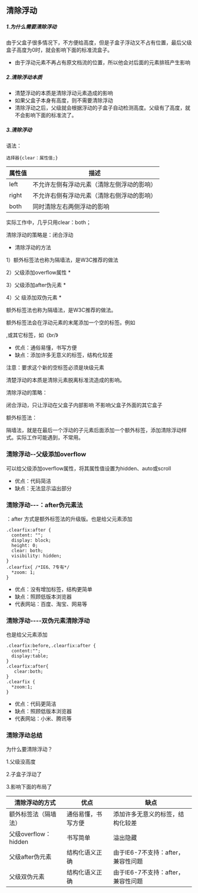## 清除浮动

##### 1.为什么需要清除浮动

由于父盒子很多情况下，不方便给高度，但是子盒子浮动又不占有位置，最后父级盒子高度为0时，就会影响下面的标准流盒子。

- 由于浮动元素不再占有原文档流的位置，所以他会对后面的元素排班产生影响

##### 2.清除浮动本质

- 清楚浮动的本质是清除浮动元素造成的影响
- 如果父盒子本身有高度，则不需要清除浮动
- 清除浮动之后，父级就会根据浮动的子盒子自动检测高度。父级有了高度，就不会影响下面的标准流了。

##### 3.清除浮动

语法：

```
选择器{clear：属性值;}
```

| 属性值 | 描述                                       |
| ------ | ------------------------------------------ |
| left   | 不允许左侧有浮动元素（清除左侧浮动的影响） |
| right  | 不允许右侧有浮动元素（清除右侧浮动的影响） |
| both   | 同时清除左右两侧浮动的影响                 |

实际工作中，几乎只用clear：both；

清除浮动的策略是：闭合浮动



- 清除浮动的方法

1）额外标签法也称为隔墙法，是W3C推荐的做法

2）父级添加overflow属性  *

3）父级添加after伪元素   *

4）父 级添加双伪元素  *



额外标签法也称为隔墙法，是W3C推荐的做法。

额外标签法会在浮动元素的末尾添加一个空的标签。例如<div style="clear:both"></div>,或其它标签，如《br/》

- 优点：通俗易懂，书写方便
- 缺点：添加许多无意义的标签，结构化较差

注意：要求这个新的空标签必须是块级元素



清楚浮动的本质是清除元素脱离标准流造成的影响。

清除浮动的策略：

闭合浮动，只让浮动在父盒子内部影响 不影响父盒子外面的其它盒子

额外标签法：

隔墙法，就是在最后一个浮动的子元素后面添加一个额外标签，添加清除浮动样式。实际工作可能遇到，不常用。



### 清除浮动--父级添加overflow

可以给父级添加overflow属性，将其属性值设置为hidden、auto或scroll

- 优点：代码简洁
- 缺点：无法显示溢出部分



### 清除浮动---：after伪元素法

：after 方式是额外标签法的升级版。也是给父元素添加

```
.clearfix:after {
  content: "";
  display: block;
  height: 0;
  clear: both;
  visibility: hidden;
}
.clearfix{ /*IE6、7专有*/
  *zoom: 1;
}
```

- 优点：没有增加标签，结构更简单
- 缺点：照顾低版本浏览器
- 代表网站：百度、淘宝、网易等



### 清除浮动----双伪元素清除浮动

也是给父元素添加

```
.clearfix:before,.clearfix:after {
  content:"";
  display:table;
}
.clearfix:after{
   clear:both;
}
.clearfix {
  *zoom:1;
}
```

- 优点：代码更简洁
- 缺点：照顾低版本浏览器
- 代表网站：小米、腾讯等



### 清除浮动总结

为什么要清除浮动？

1.父级没高度

2.子盒子浮动了

3.影响下面的布局了

| 清除浮动的方式       | 优点               | 缺点                               |
| -------------------- | ------------------ | ---------------------------------- |
| 额外标签法（隔墙法） | 通俗易懂，书写方便 | 添加许多无意义的标签，结构化较差   |
| 父级overflow：hidden | 书写简单           | 溢出隐藏                           |
| 父级after伪元素      | 结构化语义正确     | 由于IE6-7不支持：after，兼容性问题 |
| 父级双伪元素         | 结构化语义正确     | 由于IE6-7不支持：after，兼容性问题 |

